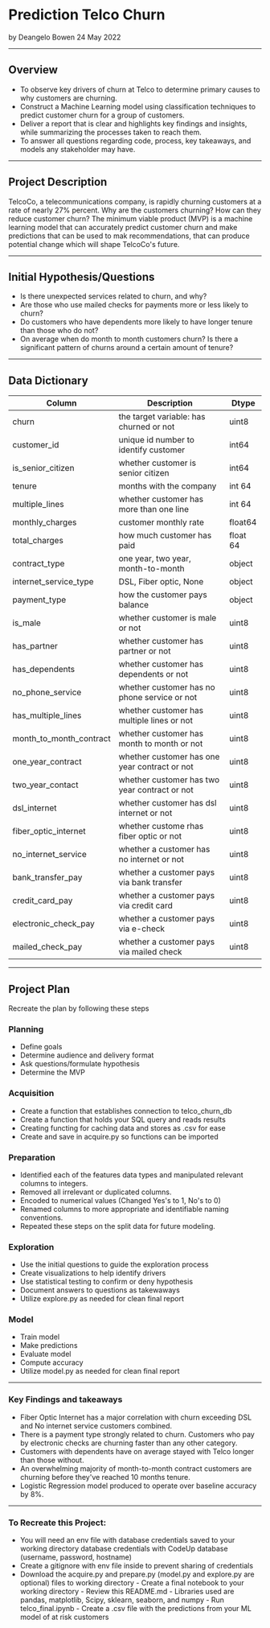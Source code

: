 # Prediction Telco Churn
by Deangelo Bowen 
24 May 2022

---
## Overview
- To observe key drivers of churn at Telco to determine primary causes to why customers are churning.
- Construct a Machine Learning model using classification techniques to predict customer churn for a group of customers.
- Deliver a report that is clear and highlights key findings and insights, while summarizing the processes taken to reach them.
- To answer all questions regarding code, process, key takeaways, and models any stakeholder may have.
    
---

## Project Description
   TelcoCo, a telecommunications company, is rapidly churning customers at a rate of nearly 27% percent. Why are the customers churning? How can they reduce customer churn? The minimum viable product (MVP) is a machine learning model that can accurately predict customer churn and make predictions that can be used to mak recommendations, that can produce potential change which will shape TelcoCo's future.
    
---

## Initial Hypothesis/Questions

- Is there unexpected services related to churn, and why?
- Are those who use mailed checks for payments more or less likely to churn?
- Do customers who have dependents more likely to have longer tenure than those who do not?
- On average when do month to month customers churn? Is there a significant pattern of churns around a certain amount of tenure?
  
---

## Data Dictionary
|Column | Description | Dtype|
|--------- | --------- | ----------- |
churn | the target variable: has churned or not | uint8 |
customer_id | unique id number to identify customer | int64 |
is_senior_citizen | whether customer is senior citizen | int64 |
tenure | months with the company | int 64 |
multiple_lines | whether customer has more than one line | int 64 |
monthly_charges | customer monthly rate | float64 |
total_charges | how much customer has paid | float 64 |
contract_type | one year, two year, month-to-month | object |
internet_service_type | DSL, Fiber optic, None | object |
payment_type | how the customer pays balance | object |
is_male | whether customer is male or not | uint8 |
has_partner | whether customer has partner or not | uint8 |
has_dependents | whether customer has dependents or not | uint8 |
no_phone_service | whether customer has no phone service or not | uint8 |
has_multiple_lines | whether customer has multiple lines or not | uint8 |
month_to_month_contract | whether customer has month to month or not | uint8 |
one_year_contract | whether customer has one year contract or not | uint8 |
two_year_contact | whether customer has two year contract or not | uint8 |
dsl_internet | whether customer has dsl internet or not | uint8 |
fiber_optic_internet | whether custome rhas fiber optic or not | uint8 |
no_internet_service | whether a customer has no internet or not | uint8 |
bank_transfer_pay | whether a customer pays via bank transfer | uint8 |
credit_card_pay | whether a customer pays via credit card | uint8 |
electronic_check_pay | whether a customer pays via e-check | uint8 |
mailed_check_pay | whether a customer pays via mailed check | uint8 |
    
---
## Project Plan

   Recreate the plan by following these steps
   
### Planning
   - Define goals
   - Determine audience and delivery format
   - Ask questions/formulate hypothesis
   - Determine the MVP

### Acquisition
   - Create a function that establishes connection to telco_churn_db
   - Create a function that holds your SQL query and reads results
   - Creating functing for caching data and stores as .csv for ease
   - Create and save in acquire.py so functions can be imported

   ### Preparation
   - Identified each of the features data types and manipulated relevant columns to      integers.
   - Removed all irrelevant or duplicated columns.
   - Encoded to numerical values (Changed Yes's to 1, No's to 0)
   - Renamed columns to more appropriate and identifiable naming conventions.
   - Repeated these steps on the split data for future modeling.
    
   ### Exploration
   - Use the initial questions to guide the exploration process
   - Create visualizations to help identify drivers
   - Use statistical testing to confirm or deny hypothesis
   - Document answers to questions as takewaways
   - Utilize explore.py as needed for clean final report

 ### Model
   - Train model
   - Make predictions
   - Evaluate model
   - Compute accuracy
   - Utilize model.py as needed for clean final report
--- 

### Key Findings and takeaways
   - Fiber Optic Internet has a major correlation with churn exceeding DSL and No internet service customers combined.
   - There is a payment type strongly related to churn. Customers who pay by electronic checks are churning faster than any other category.
   - Customers with dependents have on average stayed with Telco longer than those without.
   - An overwhelming majority of month-to-month contract customers are churning before they've reached 10 months tenure.
   - Logistic Regression model produced to operate over baseline accuracy by 8%. 
 
---

### To Recreate this Project:
   - You will need an env file with database credentials saved to your working directory database credentials with CodeUp database (username, password, hostname) 
   - Create a gitignore with env file inside to prevent sharing of credentials
   - Download the acquire.py and prepare.py (model.py and explore.py are optional) files to working directory
    - Create a final notebook to your working directory
    - Review this README.md
    - Libraries used are pandas, matplotlib, Scipy, sklearn, seaborn, and numpy
    - Run telco_final.ipynb
    - Create a .csv file with the predictions from your ML model of at risk customers
